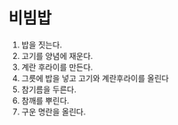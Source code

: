 # 비빔밥
1. 밥을 짓는다.
2. 고기를 양념에 재운다.
3. 계란 후라이를 만든다.
4. 그릇에 밥을 넣고 고기와 계란후라이를 올린다
5. 참기름을 두른다.
6. 참깨를 뿌린다.
7. 구운 명란을 올린다.
